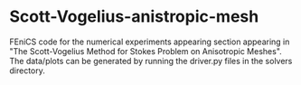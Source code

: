 # Scott-Vogelius-anistropic-mesh

FEniCS code for the numerical experiments appearing section appearing in "The Scott-Vogelius Method for Stokes Problem on Anisotropic Meshes". The data/plots can be generated by running the driver.py files in the solvers directory.
